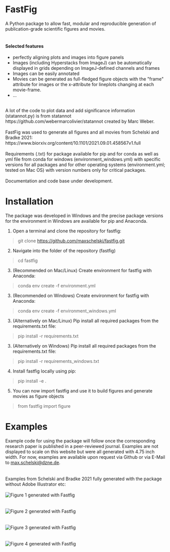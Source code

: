 # FastFig
A Python package to allow fast, modular and reproducible generation of publication-grade scientific figures and movies.<br/>
<br/>
#### Selected features
- perfectly aligning plots and images into figure panels
- Images (including Hyperstacks from ImageJ) can be automatically displayed in grids depending on ImageJ-defined channels and frames
- Images can be easily annotated
- Movies can be generated as full-fledged figure objects with the "frame" attribute for images or the x-attribute for lineplots changing at each movie-frame. 
- ...
<br/>
A lot of the code to plot data and add significance information (statannot.py) is from statannot https://github.com/webermarcolivier/statannot created by Marc Weber.<br/>
<br/>
FastFig was used to generate all figures and all movies from Schelski and Bradke 2021:<br/>
https://www.biorxiv.org/content/10.1101/2021.09.01.458567v1.full <br/>
<br/>
Requirements (.txt) for package available for pip and for conda as well as yml file from conda for windows (environment_windows.yml) with specific versions for all packages and for other operating systems (environment.yml; tested on Mac OS) with version numbers only for critical packages.<br/>
<br/>
Documentation and code base under development.<br/>

# Installation

The package was developed in Windows and the precise package versions for the environment in Windows are available for pip and Anaconda.
<br/>
1. Open a terminal and clone the repository for fastfig:
> git clone https://github.com/maxschelski/fastfig.git
2. Navigate into the folder of the repository (fastfig)
> cd fastfig
3. (Recommended on Mac/Linux) Create environment for fastfig with Anaconda:
> conda env create -f environment.yml
3. (Recommended on Windows) Create environment for fastfig with Anaconda:
> conda env create -f environment_windows.yml
3. (Alternatively on Mac/Linux) Pip install all required packages from the requirements.txt file:
> pip install -r requirements.txt
3. (Alternatively on Windows) Pip install all required packages from the requirements.txt file:
> pip install -r requirements_windows.txt
4. Install fastfig locally using pip:
> pip install -e .
5. You can now import fastfig and use it to build figures and generate movies as figure objects
> from fastfig import figure

# Examples
Example code for using the package will follow once the corresponding research paper is published in a peer-reviewed journal. Examples are not displayed to scale on this website but were all generated with 4.75 inch width.
For now, examples are available upon request via Github or via E-Mail to max.schelski@dzne.de.<br/>
<br/>
<br/>
Examples from Schelski and Bradke 2021 fully generated with the package without Adobe Illustrator etc:<br/>
<br/>
![Figure 1 generated with Fastfig](https://www.biorxiv.org/content/biorxiv/early/2021/09/03/2021.09.01.458567/F1.large.jpg)<br/>
<br/>
<br/>
![Figure 2 generated with Fastfig](https://www.biorxiv.org/content/biorxiv/early/2021/09/03/2021.09.01.458567/F2.large.jpg)<br/>
<br/>
<br/>
![Figure 3 generated with Fastfig](https://www.biorxiv.org/content/biorxiv/early/2021/09/03/2021.09.01.458567/F3.large.jpg)<br/>
<br/>
<br/>
![Figure 4 generated with Fastfig](https://www.biorxiv.org/content/biorxiv/early/2021/09/03/2021.09.01.458567/F4.large.jpg)<br/>
<br/>
